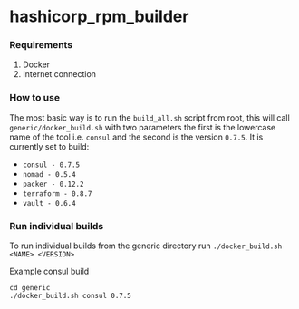 # hashicorp_rpm_builder

### Requirements
1. Docker
2. Internet connection

### How to use

The most basic way is to run the `build_all.sh` script from root, this will call `generic/docker_build.sh` with two parameters the first is the lowercase name of the tool i.e. `consul` and the second is the version `0.7.5`. It is currently set to build:
* `consul - 0.7.5`
* `nomad - 0.5.4`
* `packer - 0.12.2`
* `terraform - 0.8.7`
* `vault - 0.6.4`

### Run individual builds

To run individual builds from the generic directory run `./docker_build.sh <NAME> <VERSION>`

Example consul build
```shell
cd generic
./docker_build.sh consul 0.7.5
```

